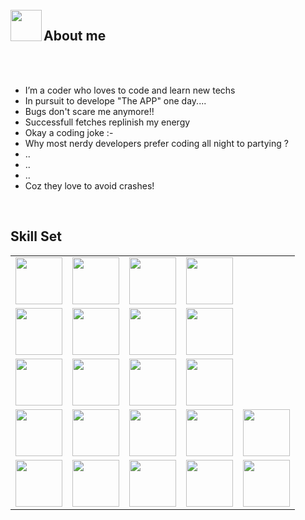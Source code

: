 <br>

<img align="left" src = "https://user-images.githubusercontent.com/63050133/156777293-72a6e681-2582-4a9d-ad92-09d1181d47c7.gif" width = 50px height=50px>
<h2 align="left" font-weight="bold">About me</h2>  
<br><br>

- I’m a coder who loves to code and learn new techs
- In pursuit to develope "The APP" one day....
- Bugs don't scare me anymore!!
- Successfull fetches replinish my energy
- Okay a coding joke :-
- Why most nerdy developers prefer coding all night to partying ?
- ..
- ..
- ..
- Coz they love to avoid crashes!

<br>

<h2 font-weight="bold">Skill Set</h2>
<table>
  <tr>
      <td><img src="https://icon.icepanel.io/Technology/svg/React.svg" width="75"></td>
      <td><img src="https://icon.icepanel.io/Technology/svg/Angular.svg" width="75"></td>
      <td><img src="https://icon.icepanel.io/Technology/svg/Qwik.svg" width="75"></td>
      <td><img src="https://icon.icepanel.io/Technology/png-shadow-512/Next.js.png" width="75"></td>
  </tr>
  <tr>
      <td><img src="https://icon.icepanel.io/Technology/svg/Bun.svg" width="75"></td>
      <td><img src="https://icon.icepanel.io/Technology/svg/Node.js.svg" width="75"></td>
      <td><img src="https://icon.icepanel.io/Technology/png-shadow-512/Flask.png" width="75"></td>
      <td><img src="https://icon.icepanel.io/Technology/png-shadow-512/Express.png" width="75"></td>
  </tr>
  <tr>
      <td><img src="https://icon.icepanel.io/Technology/svg/MongoDB.svg" width="75"></td>
      <td><img src="https://icon.icepanel.io/Technology/svg/MySQL.svg" width="75"></td>
      <td><img src="https://icon.icepanel.io/Technology/svg/PostgresSQL.svg" width="75"></td>
      <td><img src="https://icon.icepanel.io/Technology/svg/Firebase.svg" width="75"></td>
  </tr>
  <tr>
      <td><img src="https://icon.icepanel.io/Technology/svg/Docker.svg" width="75"></td>
      <td><img src="https://icon.icepanel.io/Technology/svg/Kubernetes.svg" width="75"></td>
      <td><img src="https://icon.icepanel.io/Technology/svg/Digital-Ocean.svg" width="75"></td>
      <td><img src="https://icon.icepanel.io/Technology/svg/Git.svg" width="75"></td>
      <td><img src="https://icon.icepanel.io/Technology/svg/Heroku.svg" width="75"></td>
  </tr>
  <tr>
      <td><img src="https://icon.icepanel.io/Technology/svg/TypeScript.svg" width="75"></td>
      <td><img src="https://icon.icepanel.io/Technology/svg/JavaScript.svg" width="75"></td>
      <td><img src="https://icon.icepanel.io/Technology/svg/Python.svg" width="75"></td>
      <td><img src="https://icon.icepanel.io/Technology/svg/C.svg" width="75"></td>
      <td><img src="https://icon.icepanel.io/Technology/png-shadow-512/Bash.png" width="75"></td>
  </tr>

</table>

